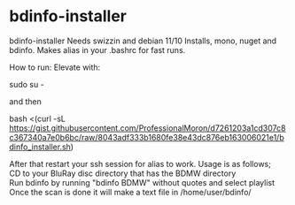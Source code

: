 # bdinfo-installer

bdinfo-installer
Needs swizzin and debian 11/10
Installs, mono, nuget and bdinfo. Makes alias in your .bashrc for fast runs.

How to run:
Elevate with:

sudo su -

and then

bash <(curl -sL https://gist.githubusercontent.com/ProfessionalMoron/d7261203a1cd307c8c367340a7e0b6bc/raw/8043adf333b1680fe38e43dc876eb163006021e1/bdinfo_installer.sh)

After that restart your ssh session for alias to work.
Usage is as follows;  
CD to your BluRay disc directory that has the BDMW directory  
Run bdinfo by running "bdinfo BDMW" without quotes and select playlist  
Once the scan is done it will make a text file in /home/user/bdinfo/  
